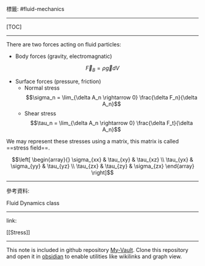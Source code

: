 標籤: #fluid-mechanics 

---

[TOC]

---

There are two forces acting on fluid particles:

- Body forces (gravity, electromagnatic)

$$\vec F_B = \rho \vec g dV$$

- Surface forces (pressure, friction)
	- Normal stress
	$$\sigma_n = \lim_{\delta A_n \rightarrow 0} \frac{\delta F_n}{\delta A_n}$$
	- Shear stress
	$$\tau_n = \lim_{\delta A_n \rightarrow 0} \frac{\delta F_t}{\delta A_n}$$

We may represent these stresses using a matrix, this matrix is called ==stress field==.

$$\left[
	\begin{array}{}
		\sigma_{xx} & \tau_{xy} & \tau_{xz} \\
		\tau_{yx} & \sigma_{yy} & \tau_{yz} \\
		\tau_{zx} & \tau_{zy} & \sigma_{zx}
	\end{array}
\right]$$

---

參考資料:

Fluid Dynamics class

---

link:

[[Stress]]

---

This note is included in github repository [My-Vault](https://github.com/LittleD3092/My-Vault.git). Clone this repository and open it in [obsidian](https://obsidian.md/) to enable utilities like wikilinks and graph view.